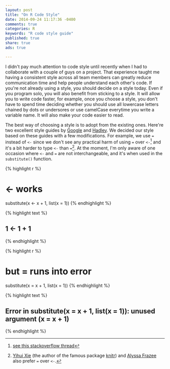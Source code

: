 ```yaml
---
layout: post
title: "On R Code Style"
date: 2014-09-24 11:17:36 -0400
comments: true
categories: R
keywords: "R code style guide"
published: true
share: true
ads: true

---
```

I didn't pay much attention to code style until recently when I had to collaborate with a couple of guys on a project. That experience taught me having a consistent style across all team members can greatly reduce communication time and help people understand each other's code. If you're not already using a style, you should decide on a style today. Even if you program solo, you will also benefit from sticking to a style. It will allow you to write code faster, for example, once you choose a style, you don't have to spend time deciding whether you should use all lowercase letters chained by dots or undersores or use camelCase everytime you write a variable name. It will also make your code easier to read. 

The best way of choosing a style is to adopt from the existing ones. Here're two excellent style guides by [Google](http://google-styleguide.googlecode.com/svn/trunk/Rguide.xml#functiondefinition) and [Hadley](http://r-pkgs.had.co.nz/style.html). We decided our style based on these guides with a few modifications. For example, we use `=` instead of `<-` since we don't see any practical harm of using `=` over `<-`[^1] and it's a bit harder to type `<-` than `=`[^2]. At the moment, I'm only aware of one occasion where `<-` and `=` are not interchangeable, and it's when used in the `substitute()` function. 

{% highlight r %}
# <- works
substitute(x <- x + 1, list(x = 1))
{% endhighlight %}



{% highlight text %}
## 1 <- 1 + 1
{% endhighlight %}



{% highlight r %}
# but = runs into error
substitute(x = x + 1, list(x = 1))
{% endhighlight %}



{% highlight text %}
## Error in substitute(x = x + 1, list(x = 1)): unused argument (x = x + 1)
{% endhighlight %}

[^1]: [see this stackoverflow thread](http://stackoverflow.com/questions/1741820/assignment-operators-in-r-and)

[^2]: [Yihui Xie](http://yihui.name/en/2014/07/a-few-notes-on-user2014/) (the author of the famous package [knitr](http://yihui.name/knitr/)) and [Alyssa Frazee](http://alyssafrazee.com/introducing-R.html) also prefer `=` over `<-`.

